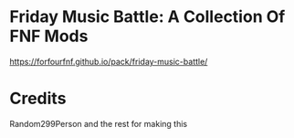 # Friday Music Battle: A Collection Of FNF Mods

https://forfourfnf.github.io/pack/friday-music-battle/

# Credits

Random299Person and the rest for making this